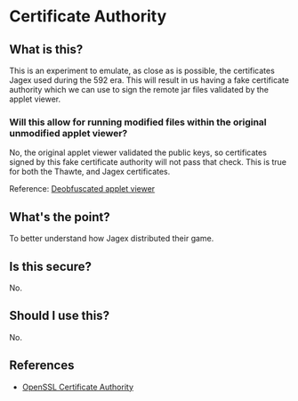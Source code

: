 # Certificate Authority

## What is this?

This is an experiment to emulate, as close as is possible, the certificates Jagex used during the 592 era. This will result in us having a fake certificate authority which we can use to sign the remote jar files validated by the applet viewer.

### Will this allow for running modified files within the original unmodified applet viewer?

No, the original applet viewer validated the public keys, so certificates signed by this fake certificate authority will not pass that check. This is true for both the Thawte, and Jagex certificates.

Reference: [Deobfuscated applet viewer](https://github.com/Open592/jagexappletviewer/blob/master/src/main/java/com/open592/appletviewer/SignedFileValidator.java#L85-L115)

## What's the point?

To better understand how Jagex distributed their game.

## Is this secure?

No.

## Should I use this?

No.

## References

- [OpenSSL Certificate Authority](https://jamielinux.com/docs/openssl-certificate-authority/index.html)
